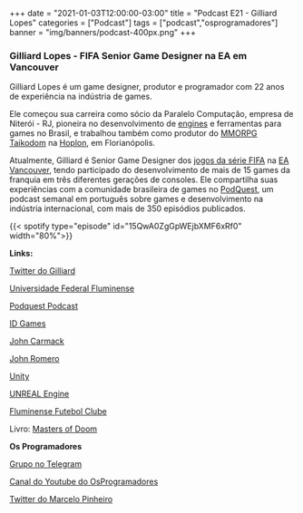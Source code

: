 +++
date = "2021-01-03T12:00:00-03:00"
title = "Podcast E21 - Gilliard Lopes"
categories = ["Podcast"]
tags = ["podcast","osprogramadores"]
banner = "img/banners/podcast-400px.png"
+++

### Gilliard Lopes - FIFA Senior Game Designer na EA em Vancouver

Gilliard Lopes é um game designer, produtor e programador com 22 anos de experiência na indústria de games.

Ele começou sua carreira como sócio da Paralelo Computação, empresa de Niterói - RJ, pioneira no desenvolvimento de [engines](https://en.wikipedia.org/wiki/Game_engine) e ferramentas para games no Brasil, e trabalhou também como produtor do [MMORPG Taikodom](https://www.mmorpg.com/taikodom) na [Hoplon](http://www.hoplon.com/site/), em Florianópolis. 

Atualmente, Gilliard é Senior Game Designer dos [jogos da série FIFA](https://www.ea.com/games/fifa/fifa-21?setLocale=en-us) na [EA Vancouver](https://www.ea.com/en-ca), tendo participado do desenvolvimento de mais de 15 games da franquia em três diferentes gerações de consoles. Ele compartilha suas experiências com a comunidade brasileira de games no [PodQuest](http://www.podquest.com.br/), um podcast semanal em português sobre games e desenvolvimento na indústria internacional, com mais de 350 episódios publicados.


{{< spotify type="episode" id="15QwA0ZgGpWEjbXMF6xRf0" width="80%">}}


**Links:**

[Twitter do Gilliard](https://twitter.com/grunglopes)

[Universidade Federal Fluminense](http://www.uff.br/)

[Podquest Podcast](http://www.podquest.com.br/)

[ID Games](https://www.idsoftware.com/en-us)

[John Carmack](https://twitter.com/ID_AA_Carmack?ref_src=twsrc%5Egoogle%7Ctwcamp%5Eserp%7Ctwgr%5Eauthor)

[John Romero](https://twitter.com/romero?lang=en)

[Unity](https://unity.com/)

[UNREAL Engine](https://www.unrealengine.com/en-US/)

[Fluminense Futebol Clube](https://www.fluminense.com.br/site/)

Livro: [Masters of Doom](https://www.amazon.ca/Masters-Doom-Created-Transformed-Culture/dp/0812972155/ref=sr_1_1?dchild=1&keywords=Masters+of+Doom&qid=1609728167&sr=8-1)


**Os Programadores**

[Grupo no Telegram](https://t.me/osprogramadores)

[Canal do Youtube do OsProgramadores](https://www.youtube.com/channel/UCt_YNYGl6K5yNXlXEQDdwWg?view_as=subscriber)

[Twitter do Marcelo Pinheiro](https://twitter.com/mpinheir)
